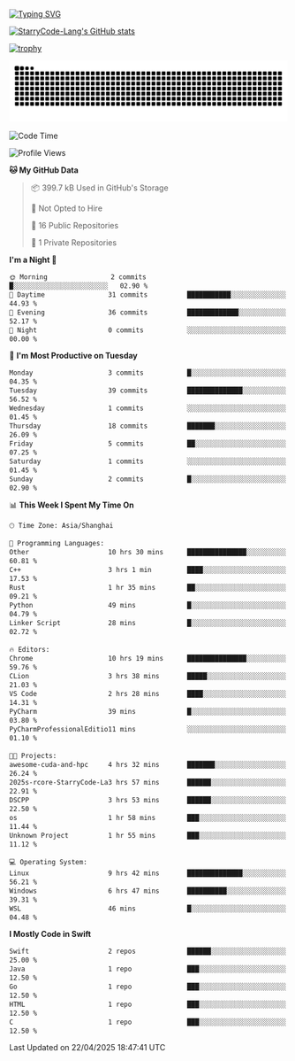 ## 
<a href="https://git.io/typing-svg"><img src="https://readme-typing-svg.herokuapp.com?font=Zhi+Mang+Xing&size=50&duration=3000&pause=1000&color=F1F700&center=true&vCenter=true&width=700&height=70&lines=%E6%88%91%E4%BB%AC%E4%B8%8D%E8%BF%87%E6%98%AF%E5%AE%87%E5%AE%99%E4%B8%AD%E7%9A%84%E5%B0%98%E5%9F%83;%E4%BD%86%E6%88%91%E4%BB%AC%E4%BD%A9%E6%88%B4%E7%9D%80%E7%9A%84%E5%8D%B4%E6%98%AF%E7%92%80%E7%92%A8%E7%9A%84%E6%98%9F%E8%BE%B0" alt="Typing SVG" /></a>

<!--
**StarryCode-Lang/StarryCode-Lang** is a ✨ _special_ ✨ repository because its `README.md` (this file) appears on your GitHub profile.

Here are some ideas to get you started:

- 🔭 I’m currently working on ...
- 🌱 I’m currently learning ...
- 👯 I’m looking to collaborate on ...
- 🤔 I’m looking for help with ...
- 💬 Ask me about ...
- 📫 How to reach me: ...
- 😄 Pronouns: ...
- ⚡ Fun fact: ...
-->

<!--GitHub 统计卡片-->
[![StarryCode-Lang's GitHub stats](https://github-readme-stats.vercel.app/api?username=StarryCode-Lang&hide=stars,contribs&show_icons=true&theme=nightowl)](https://github.com/anuraghazra/github-readme-stats)

<!--奖杯-->
[![trophy](https://github-profile-trophy.vercel.app/?username=StarryCode-Lang&row=1&margin-w=10&theme=dark_lover)](https://github.com/ryo-ma/github-profile-trophy)

<picture>
  <source media="(prefers-color-scheme: dark)" srcset="https://raw.githubusercontent.com/StarryCode-Lang/StarryCode-Lang/output/github-contribution-grid-snake-dark.svg">
  <source media="(prefers-color-scheme: light)" srcset="https://raw.githubusercontent.com/StarryCode-Lang/StarryCode-Lang/output/github-contribution-grid-snake.svg">
  <img alt="github contribution grid snake animation" src="https://raw.githubusercontent.com/StarryCode-Lang/StarryCode-Lang/output/github-contribution-grid-snake.svg">
</picture>


<!--START_SECTION:waka-->
![Code Time](http://img.shields.io/badge/Code%20Time-42%20hrs%2042%20mins-blue)

![Profile Views](http://img.shields.io/badge/Profile%20Views-55-blue)

**🐱 My GitHub Data** 

> 📦 399.7 kB Used in GitHub's Storage 
 > 
> 🚫 Not Opted to Hire
 > 
> 📜 16 Public Repositories 
 > 
> 🔑 1 Private Repositories 
 > 
**I'm a Night 🦉** 

```text
🌞 Morning                2 commits           █░░░░░░░░░░░░░░░░░░░░░░░░   02.90 % 
🌆 Daytime                31 commits          ███████████░░░░░░░░░░░░░░   44.93 % 
🌃 Evening                36 commits          █████████████░░░░░░░░░░░░   52.17 % 
🌙 Night                  0 commits           ░░░░░░░░░░░░░░░░░░░░░░░░░   00.00 % 
```
📅 **I'm Most Productive on Tuesday** 

```text
Monday                   3 commits           █░░░░░░░░░░░░░░░░░░░░░░░░   04.35 % 
Tuesday                  39 commits          ██████████████░░░░░░░░░░░   56.52 % 
Wednesday                1 commits           ░░░░░░░░░░░░░░░░░░░░░░░░░   01.45 % 
Thursday                 18 commits          ███████░░░░░░░░░░░░░░░░░░   26.09 % 
Friday                   5 commits           ██░░░░░░░░░░░░░░░░░░░░░░░   07.25 % 
Saturday                 1 commits           ░░░░░░░░░░░░░░░░░░░░░░░░░   01.45 % 
Sunday                   2 commits           █░░░░░░░░░░░░░░░░░░░░░░░░   02.90 % 
```


📊 **This Week I Spent My Time On** 

```text
🕑︎ Time Zone: Asia/Shanghai

💬 Programming Languages: 
Other                    10 hrs 30 mins      ███████████████░░░░░░░░░░   60.81 % 
C++                      3 hrs 1 min         ████░░░░░░░░░░░░░░░░░░░░░   17.53 % 
Rust                     1 hr 35 mins        ██░░░░░░░░░░░░░░░░░░░░░░░   09.21 % 
Python                   49 mins             █░░░░░░░░░░░░░░░░░░░░░░░░   04.79 % 
Linker Script            28 mins             █░░░░░░░░░░░░░░░░░░░░░░░░   02.72 % 

🔥 Editors: 
Chrome                   10 hrs 19 mins      ███████████████░░░░░░░░░░   59.76 % 
CLion                    3 hrs 38 mins       █████░░░░░░░░░░░░░░░░░░░░   21.03 % 
VS Code                  2 hrs 28 mins       ████░░░░░░░░░░░░░░░░░░░░░   14.31 % 
PyCharm                  39 mins             █░░░░░░░░░░░░░░░░░░░░░░░░   03.80 % 
PyCharmProfessionalEditio11 mins             ░░░░░░░░░░░░░░░░░░░░░░░░░   01.10 % 

🐱‍💻 Projects: 
awesome-cuda-and-hpc     4 hrs 32 mins       ███████░░░░░░░░░░░░░░░░░░   26.24 % 
2025s-rcore-StarryCode-La3 hrs 57 mins       ██████░░░░░░░░░░░░░░░░░░░   22.91 % 
DSCPP                    3 hrs 53 mins       ██████░░░░░░░░░░░░░░░░░░░   22.50 % 
os                       1 hr 58 mins        ███░░░░░░░░░░░░░░░░░░░░░░   11.44 % 
Unknown Project          1 hr 55 mins        ███░░░░░░░░░░░░░░░░░░░░░░   11.12 % 

💻 Operating System: 
Linux                    9 hrs 42 mins       ██████████████░░░░░░░░░░░   56.21 % 
Windows                  6 hrs 47 mins       ██████████░░░░░░░░░░░░░░░   39.31 % 
WSL                      46 mins             █░░░░░░░░░░░░░░░░░░░░░░░░   04.48 % 
```

**I Mostly Code in Swift** 

```text
Swift                    2 repos             ██████░░░░░░░░░░░░░░░░░░░   25.00 % 
Java                     1 repo              ███░░░░░░░░░░░░░░░░░░░░░░   12.50 % 
Go                       1 repo              ███░░░░░░░░░░░░░░░░░░░░░░   12.50 % 
HTML                     1 repo              ███░░░░░░░░░░░░░░░░░░░░░░   12.50 % 
C                        1 repo              ███░░░░░░░░░░░░░░░░░░░░░░   12.50 % 
```




 Last Updated on 22/04/2025 18:47:41 UTC
<!--END_SECTION:waka-->
